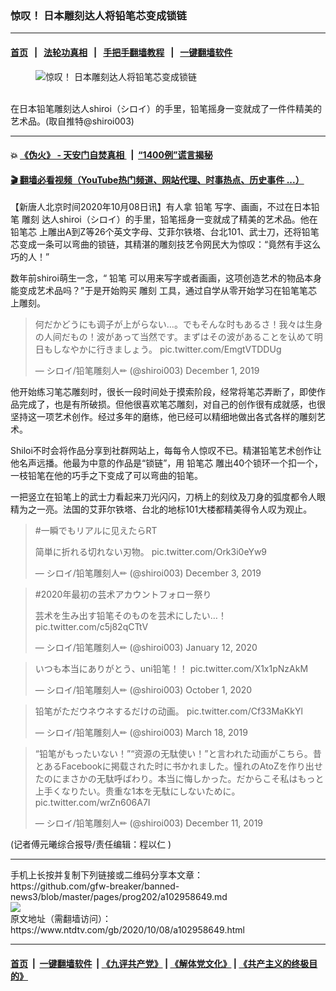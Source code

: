 ### 惊叹！ 日本雕刻达人将铅笔芯变成锁链
------------------------

#### [首页](https://github.com/gfw-breaker/banned-news3/blob/master/README.md) &nbsp;&nbsp;|&nbsp;&nbsp; [法轮功真相](https://github.com/begood0513/basic/blob/master/README.md)  &nbsp;&nbsp;|&nbsp;&nbsp; [手把手翻墙教程](https://github.com/gfw-breaker/guides/wiki)  &nbsp;&nbsp;|&nbsp;&nbsp; [一键翻墙软件](https://github.com/gfw-breaker/nogfw/blob/master/README.md)  



<div><div class="featured_image">
 <figure>
  <img alt="惊叹！ 日本雕刻达人将铅笔芯变成锁链" src="https://i.ntdtv.com/assets/uploads/2020/10/202010083-800x450.jpg"/>
 </figure><br/>
 <span class="caption">
  在日本铅笔雕刻达人shiroi（シロイ）的手里，铅笔摇身一变就成了一件件精美的艺术品。(取自推特@shiroi003)
 </span>
</div>
</div><hr/>

#### 💥 [《伪火》 - 天安门自焚真相 ](http://158.247.195.190:10000/videos/blog/weihuo.html)&nbsp; |&nbsp; [“1400例”谎言揭秘  ](http://158.247.195.190:10000/videos/blog/jiexi1400.html)

#### [ 🎬  翻墙必看视频（YouTube热门频道、网站代理、时事热点、历史事件 ...）](https://github.com/gfw-breaker/links/blob/master/banned.md)

<div><div class="post_content" itemprop="articleBody">
 <p>
  【新唐人北京时间2020年10月08日讯】有人拿
  <ok href="https://www.ntdtv.com/gb/铅笔.htm">
   铅笔
  </ok>
  写字、画画，不过在日本铅笔
  <ok href="https://www.ntdtv.com/gb/雕刻.htm">
   雕刻
  </ok>
  达人shiroi（シロイ）的手里，铅笔摇身一变就成了精美的艺术品。他在
  <ok href="https://www.ntdtv.com/gb/铅笔芯.htm">
   铅笔芯
  </ok>
  上雕出A到Z等26个英文字母、艾菲尔铁塔、台北101、武士刀，还将铅笔芯变成一条可以弯曲的锁链，其精湛的雕刻技艺令网民大为惊叹：“竟然有手这么巧的人！”
 </p>
 <p>
  数年前shiroi萌生一念，“
  <ok href="https://www.ntdtv.com/gb/铅笔.htm">
   铅笔
  </ok>
  可以用来写字或者画画，这项创造艺术的物品本身能变成艺术品吗？”于是开始购买
  <ok href="https://www.ntdtv.com/gb/雕刻.htm">
   雕刻
  </ok>
  工具，通过自学从零开始学习在铅笔笔芯上雕刻。
 </p>
 <blockquote class="twitter-tweet">
  <p dir="ltr" lang="ja">
   何だかどうにも调子が上がらない…。でもそんな时もあるさ！我々は生身の人间だもの！波があって当然です。まずはその波があることを认めて明日もしなやかに行きましょう。
   <ok href="https://t.co/EmgtVTDDUg">
    pic.twitter.com/EmgtVTDDUg
   </ok>
  </p>
  <p>
   — シロイ/铅笔雕刻人✏ (@shiroi003)
   <ok href="https://twitter.com/shiroi003/status/1201136014888013826?ref_src=twsrc%5Etfw">
    December 1, 2019
   </ok>
  </p>
 </blockquote>
 <p>
  <script async="" charset="utf-8" src="https://platform.twitter.com/widgets.js">
  </script>
 </p>
 <p>
  <p>
   他开始练习笔芯雕刻时，很长一段时间处于摸索阶段，经常将笔芯弄断了，即使作品完成了，也是有所破损。但他很喜欢笔芯雕刻，对自己的创作很有成就感，也很坚持这一项艺术创作。经过多年的磨练，他已经可以精细地做出各式各样的雕刻艺术。
  </p>
  <p>
   Shiloi不时会将作品分享到社群网站上，每每令人惊叹不已。精湛铅笔艺术创作让他名声远播。他最为中意的作品是“锁链”，用
   <ok href="https://www.ntdtv.com/gb/铅笔芯.htm">
    铅笔芯
   </ok>
   雕出40个锁环一个扣一个，一枝铅笔在他的巧手之下变成了可以弯曲的铅笔。
  </p>
  <p>
   一把竖立在铅笔上的武士力看起来刀光闪闪，刀柄上的刻纹及刀身的弧度都令人眼精为之一亮。法国的艾菲尔铁塔、台北的地标101大楼都精美得令人叹为观止。
  </p>
  <blockquote class="twitter-tweet">
   <p dir="ltr" lang="ja">
    <ok href="https://twitter.com/hashtag/%E4%B8%80%E7%9E%AC%E3%81%A7%E3%82%82%E3%83%AA%E3%82%A2%E3%83%AB%E3%81%AB%E8%A6%8B%E3%81%88%E3%81%9F%E3%82%89RT?src=hash&amp;ref_src=twsrc%5Etfw">
     #一瞬でもリアルに见えたらRT
    </ok>
   </p>
   <p>
    简単に折れる切れない刃物。
    <ok href="https://t.co/Ork3i0eYw9">
     pic.twitter.com/Ork3i0eYw9
    </ok>
   </p>
   <p>
    — シロイ/铅笔雕刻人✏ (@shiroi003)
    <ok href="https://twitter.com/shiroi003/status/1201841787955867649?ref_src=twsrc%5Etfw">
     December 3, 2019
    </ok>
   </p>
  </blockquote>
  <p>
   <script async="" charset="utf-8" src="https://platform.twitter.com/widgets.js">
   </script>
  </p>
  <p>
  </p>
  <blockquote class="twitter-tweet">
   <p dir="ltr" lang="ja">
    <ok href="https://twitter.com/hashtag/2020%E5%B9%B4%E6%9C%80%E5%88%9D%E3%81%AE%E8%8A%B8%E8%A1%93%E3%82%A2%E3%82%AB%E3%82%A6%E3%83%B3%E3%83%88%E3%83%95%E3%82%A9%E3%83%AD%E3%83%BC%E7%A5%AD%E3%82%8A?src=hash&amp;ref_src=twsrc%5Etfw">
     #2020年最初の芸术アカウントフォロー祭り
    </ok>
   </p>
   <p>
    芸术を生み出す铅笔そのものを芸术にしたい…！
    <ok href="https://t.co/c5j82qCTtV">
     pic.twitter.com/c5j82qCTtV
    </ok>
   </p>
   <p>
    — シロイ/铅笔雕刻人✏ (@shiroi003)
    <ok href="https://twitter.com/shiroi003/status/1216328410571493382?ref_src=twsrc%5Etfw">
     January 12, 2020
    </ok>
   </p>
  </blockquote>
  <p>
   <script async="" charset="utf-8" src="https://platform.twitter.com/widgets.js">
   </script>
  </p>
  <p>
  </p>
  <blockquote class="twitter-tweet">
   <p dir="ltr" lang="ja">
    いつも本当にありがとう、uni铅笔！！
    <ok href="https://t.co/X1x1pNzAkM">
     pic.twitter.com/X1x1pNzAkM
    </ok>
   </p>
   <p>
    — シロイ/铅笔雕刻人✏ (@shiroi003)
    <ok href="https://twitter.com/shiroi003/status/1311514031094595584?ref_src=twsrc%5Etfw">
     October 1, 2020
    </ok>
   </p>
  </blockquote>
  <p>
   <script async="" charset="utf-8" src="https://platform.twitter.com/widgets.js">
   </script>
  </p>
  <p>
  </p>
  <blockquote class="twitter-tweet">
   <p dir="ltr" lang="ja">
    铅笔がただウネウネするだけの动画。
    <ok href="https://t.co/Cf33MaKkYl">
     pic.twitter.com/Cf33MaKkYl
    </ok>
   </p>
   <p>
    — シロイ/铅笔雕刻人✏ (@shiroi003)
    <ok href="https://twitter.com/shiroi003/status/1107573271166214144?ref_src=twsrc%5Etfw">
     March 18, 2019
    </ok>
   </p>
  </blockquote>
  <p>
   <script async="" charset="utf-8" src="https://platform.twitter.com/widgets.js">
   </script>
  </p>
  <p>
  </p>
  <blockquote class="twitter-tweet">
   <p dir="ltr" lang="ja">
    “铅笔がもったいない！”“资源の无駄使い！”と言われた动画がこちら。昔とあるFacebookに掲载された时に书かれました。憧れのAtoZを作り出せたのにまさかの无駄呼ばわり。本当に悔しかった。だからこそ私はもっと上手くなりたい。贵重な1本を无駄にしないために。
    <ok href="https://t.co/wrZn606A7I">
     pic.twitter.com/wrZn606A7I
    </ok>
   </p>
   <p>
    — シロイ/铅笔雕刻人✏ (@shiroi003)
    <ok href="https://twitter.com/shiroi003/status/1204746776751661056?ref_src=twsrc%5Etfw">
     December 11, 2019
    </ok>
   </p>
  </blockquote>
  <p>
   <script async="" charset="utf-8" src="https://platform.twitter.com/widgets.js">
   </script>
  </p>
  <p>
   <p>
    (记者傅元曦综合报导/责任编辑：程以仁 )
   </p>
   <div class="single_ad">
   </div>
  </p>
 </p>
</div>
</div>
<hr/>
手机上长按并复制下列链接或二维码分享本文章：<br/>
https://github.com/gfw-breaker/banned-news3/blob/master/pages/prog202/a102958649.md <br/>
<a href='https://github.com/gfw-breaker/banned-news3/blob/master/pages/prog202/a102958649.md'><img src='https://github.com/gfw-breaker/banned-news3/blob/master/pages/prog202/a102958649.md.png'/></a> <br/>
原文地址（需翻墙访问）：https://www.ntdtv.com/gb/2020/10/08/a102958649.html


------------------------
#### [首页](https://github.com/gfw-breaker/banned-news3/blob/master/README.md) &nbsp;|&nbsp; [一键翻墙软件](https://github.com/gfw-breaker/nogfw/blob/master/README.md) &nbsp;| [《九评共产党》](https://github.com/gfw-breaker/9ping.md/blob/master/README.md#九评之一评共产党是什么) | [《解体党文化》](https://github.com/gfw-breaker/jtdwh.md/blob/master/README.md) | [《共产主义的终极目的》](https://github.com/gfw-breaker/gczydzjmd.md/blob/master/README.md)


<img src='http://gfw-breaker.win/banned-news3/pages/prog202/a102958649.md' width='0px' height='0px'/>